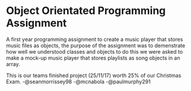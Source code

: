 # Object Orientated Programming Assignment

A first year programming assignment to create a music player that stores music files as objects, the purpose of the assignment was to demenstrate how well we understood classes and objects to do this we were asked to make a mock-up music player that stores playlists as song objects in an array. 

This is our teams finished project (25/11/17) worth 25% of our Christmas Exam.
-@seanmorrissey98 
-@mcnabola
-@paulmurphy291


